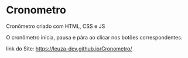 # Cronometro
Cronômetro criado com HTML, CSS e JS

O cronômetro inicia, pausa e pára ao clicar nos botões correspondentes.

link do Site: https://leuza-dev.github.io/Cronometro/
